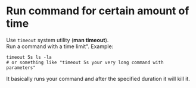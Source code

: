 # Run command for certain amount of time
Use `timeout` system utility (**man timeout**).  
Run a command with a time limit". Example:
```
timeout 5s ls -la
# or something like "timeout 5s your very long command with parameters"
```
It basically runs your command and after the specified duration it will kill it.
